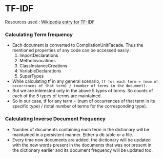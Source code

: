 # TF-IDF #
Resources used : [Wikipedia entry for TF-IDF](http://en.wikipedia.org/wiki/Tf%E2%80%93idf)

### Calculating Term frequency ###
  * Each document is converted to CompilationUnitFacade. Thus the mentioned properties of any code can be accessed easily :
    1. ImportDeclarations
    1. MethoInvocations
    1. ClassInstanceCreations
    1. VariableDeclarations
    1. SuperTypes
  * While calculating tf in any general scenario,
` tf for each term = (num of occurrences of that term) / (number of terms in the document). `
  * But we are interested only in the above 5 types of terms. So counts of each of the 5 types of terms are maintained.
  * So in our case, tf for any term = (num of occurrences of that term in its specific type) / (total number of terms for the corresponding type).

### Calculating Inverse Document Frequency ###
  * Number of documents containing each term in the dictionary will be maintained in a persistent manner. Either a db table or a file.
  * Every time new documents are added, the dictionary will be updated with the new words present in the documents that was not present in the dictionary earlier and its document frequency will be updated too.